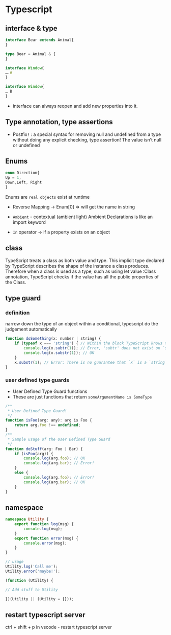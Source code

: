 # Typescript
## interface & type

``` typescript
interface Bear extends Animal{
}

type Bear = Animal & {
}

interface Window{
….A
}

interface Window{
… B
}
```
- interface can always reopen and add new properties into it.

## Type annotation, type assertions
- Postfix`!` :  a special syntax for removing null and undefined from a type without doing any explicit checking, type assertion! The value isn’t null or undefined
## Enums
``` typescript
enum Direction{
Up = 1,
Down,Left, Right
}
```
Enums are `real objects` exist at runtime
* Reverse Mapping -> Enum[0] => will get the name in string

- `Ambient` - contextual (ambient light)
Ambient Declarations is like an import keyword

- `In` operator -> if a property exists on an object


## class
TypeScript treats a class as both value and type. This implicit type declared by TypeScript describes the shape of the instance a class produces. Therefore when a class is used as a type, such as using let value :Class annotation, TypeScript checks if the value has all the public properties of the Class.

## type guard
### definition
narrow down the type of an object within a conditional, typescript do the judgement automatically 
```javascript
function doSomething(x: number | string) {
    if (typeof x === 'string') { // Within the block TypeScript knows that `x` must be a string
        console.log(x.subtr(1)); // Error, 'subtr' does not exist on `string`
        console.log(x.substr(1)); // OK
    }
    x.substr(1); // Error: There is no guarantee that `x` is a `string`
}
```

### user defined type guards
- User Defined Type Guard functions 
- These are just functions that return `someArgumentName is SomeType`

```javascript
/**
 * User Defined Type Guard!
 */
function isFoo(arg: any): arg is Foo {
    return arg.foo !== undefined;
}
/**
 * Sample usage of the User Defined Type Guard
 */
function doStuff(arg: Foo | Bar) {
    if (isFoo(arg)) {
        console.log(arg.foo); // OK
        console.log(arg.bar); // Error!
    }
    else {
        console.log(arg.foo); // Error!
        console.log(arg.bar); // OK
    }
}
```


## namespace

```typescript
namespace Utility {
    export function log(msg) {
        console.log(msg);
    }
    export function error(msg) {
        console.error(msg);
    }
}

// usage
Utility.log('Call me');
Utility.error('maybe!');

(function (Utility) {

// Add stuff to Utility

})(Utility || (Utility = {}));
```

## restart typescript server
ctrl + shift + p in vscode - restart typescript server